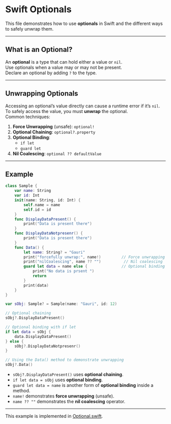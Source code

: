 # Swift Optionals

This file demonstrates how to use **optionals** in Swift and the different ways to safely unwrap them.

---

## What is an Optional?

An **optional** is a type that can hold either a value or `nil`.  
Use optionals when a value may or may not be present.  
Declare an optional by adding `?` to the type.

---

## Unwrapping Optionals

Accessing an optional’s value directly can cause a runtime error if it’s `nil`.  
To safely access the value, you must **unwrap** the optional.  
Common techniques:

1. **Force Unwrapping** (unsafe): `optional!`
2. **Optional Chaining**: `optional?.property`
3. **Optional Binding**:  
   - `if let`  
   - `guard let`
4. **Nil Coalescing**: `optional ?? defaultValue`

---

## Example

```swift
class Sample {
    var name: String
    var id: Int
    init(name: String, id: Int) {
        self.name = name
        self.id = id
    }
    func DisplayDataPresent() {
        print("Data is present there")
    }
    func DisplayDataNotpresenr() {
        print("Data is present there")
    }
    func Data() {
        let name: String? = "Gauri"
        print("forcefully unwrap:", name!)         // Force unwrapping (unsafe)
        print("nilCoalescing", name ?? "")          // Nil coalescing
        guard let data = name else {               // Optional binding with guard let
            print("No data is prsent ")
            return
        }
        print(data)
    }
}

var sObj: Sample? = Sample(name: "Gauri", id: 12)

// Optional chaining
sObj?.DisplayDataPresent()

// Optional binding with if let
if let data = sObj {
    data.DisplayDataPresent()
} else {
    sObj?.DisplayDataNotpresenr()
}

// Using the Data() method to demonstrate unwrapping
sObj?.Data()
```

- `sObj?.DisplayDataPresent()` uses **optional chaining**.
- `if let data = sObj` uses **optional binding**.
- `guard let data = name` is another form of **optional binding** inside a method.
- `name!` demonstrates **force unwrapping** (unsafe).
- `name ?? ""` demonstrates the **nil coalescing** operator.

---

This example is implemented in [Optional.swift](https://github.com/GauriKanojwar15/iOS_Development/blob/main/Swift/Programs/Optional.swift).